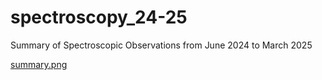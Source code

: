 # spectroscopy_24-25


Summary of Spectroscopic Observations from June 2024 to March 2025

[summary.png](spec_plot/all_spectrum_as_type_wave.png)
